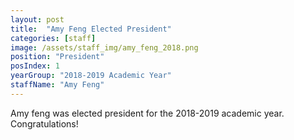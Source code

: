 ```yaml
---
layout: post
title:  "Amy Feng Elected President"
categories: [staff]
image: /assets/staff_img/amy_feng_2018.png
position: "President"
posIndex: 1
yearGroup: "2018-2019 Academic Year"
staffName: "Amy Feng"
---
```


Amy feng was elected president for the 2018-2019 academic year. Congratulations!
